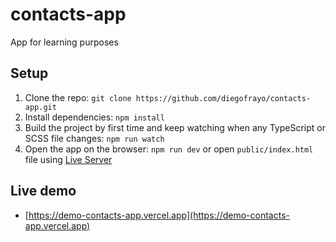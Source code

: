 # contacts-app

App for learning purposes

## Setup

1. Clone the repo: `git clone https://github.com/diegofrayo/contacts-app.git`
2. Install dependencies: `npm install`
3. Build the project by first time and keep watching when any TypeScript or SCSS file changes: `npm run watch`
4. Open the app on the browser: `npm run dev` or open `public/index.html` file using [Live Server](https://marketplace.visualstudio.com/items?itemName=ritwickdey.LiveServer)

## Live demo

- [https://demo-contacts-app.vercel.app](https://demo-contacts-app.vercel.app)
